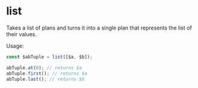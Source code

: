 # list

Takes a list of plans and turns it into a single plan that represents the list
of their values.

Usage:

```ts
const $abTuple = list([$a, $b]);
```

```ts
abTuple.at(0); // returns $a
abTuple.first(); // returns $a
abTuple.last(); // returns $b
```
